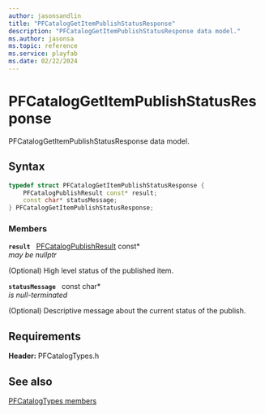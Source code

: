 ```yaml
---
author: jasonsandlin
title: "PFCatalogGetItemPublishStatusResponse"
description: "PFCatalogGetItemPublishStatusResponse data model."
ms.author: jasonsa
ms.topic: reference
ms.service: playfab
ms.date: 02/22/2024
---
```


# PFCatalogGetItemPublishStatusResponse  

PFCatalogGetItemPublishStatusResponse data model.  

## Syntax  
  
```cpp
typedef struct PFCatalogGetItemPublishStatusResponse {  
    PFCatalogPublishResult const* result;  
    const char* statusMessage;  
} PFCatalogGetItemPublishStatusResponse;  
```
  
### Members  
  
**`result`** &nbsp; [PFCatalogPublishResult](../enums/pfcatalogpublishresult.md) const*  
*may be nullptr*  
  
(Optional) High level status of the published item.
  
**`statusMessage`** &nbsp; const char*  
*is null-terminated*  
  
(Optional) Descriptive message about the current status of the publish.
  
  
## Requirements  
  
**Header:** PFCatalogTypes.h
  
## See also  
[PFCatalogTypes members](../pfcatalogtypes_members.md)  

  
  
